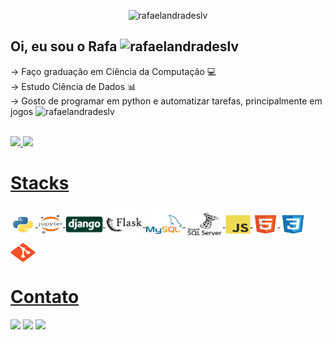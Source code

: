  <p align="center">
  <img src="https://komarev.com/ghpvc/?username=rafaelandradeslv&color=green" alt="rafaelandradeslv" />
  </p>

## Oi, eu sou o Rafa <img height="40em" width="40em" src="https://c.tenor.com/w1ThhGE3il8AAAAi/goku-db.gif" alt="rafaelandradeslv" />

-> Faço graduação em Ciência da Computação 💻   
-> Estudo Ciência de Dados 📊
<br>-> Gosto de programar em python e automatizar tarefas, principalmente em jogos <img height="20em" width="20em" src="https://c.tenor.com/XKI6MOkWyRsAAAAd/albion-online-albion-online-dance.gif" alt="rafaelandradeslv" />
 <br>
 <br>
 <div>
  <a href="https://github.com/rafaelandradeslv">
  <img height="180em" src="https://github-readme-stats.vercel.app/api?username=rafaelandradeslv&show_icons=true&theme=highcontrast&include_all_commits=true&count_private=true"/>
  <img height="180em" src="https://github-readme-stats.vercel.app/api/top-langs/?username=rafaelandradeslv&layout=compact&langs_count=7&theme=highcontrast"/>
</div>
     
  # Stacks
<div style="display: inline_block">
  <img align="center" alt="Rafa-Python" height="30" width="40" src="https://raw.githubusercontent.com/devicons/devicon/master/icons/python/python-original.svg">
  
  <img align="center" alt="Rafa-Jupyter" height="30" width="40" src="https://raw.githubusercontent.com/devicons/devicon/9f4f5cdb393299a81125eb5127929ea7bfe42889/icons/jupyter/jupyter-original-wordmark.svg">
  
  <img align="center" alt="Rafa-Django" height="60" width="60" src="https://raw.githubusercontent.com/devicons/devicon/9f4f5cdb393299a81125eb5127929ea7bfe42889/icons/django/django-original.svg">
  
  <img align="center" alt="Rafa-Flask" height="60" width="60" src="https://raw.githubusercontent.com/devicons/devicon/9f4f5cdb393299a81125eb5127929ea7bfe42889/icons/flask/flask-original-wordmark.svg">

  <img align="center" alt="Rafa-MySQL" height="60" width="60" src="https://raw.githubusercontent.com/devicons/devicon/00f02ef57fb7601fd1ddcc2fe6fe670fef3ae3e4/icons/mysql/mysql-original-wordmark.svg">
 
 <img align="center" alt="Rafa-SQLserver" height="50" width="60" src="https://raw.githubusercontent.com/devicons/devicon/00f02ef57fb7601fd1ddcc2fe6fe670fef3ae3e4/icons/microsoftsqlserver/microsoftsqlserver-plain-wordmark.svg">
 
  <img align="center" alt="Rafa-JavaScript" height="30" width="40" src="https://raw.githubusercontent.com/devicons/devicon/9f4f5cdb393299a81125eb5127929ea7bfe42889/icons/javascript/javascript-original.svg">
  
  <img align="center" alt="Rafa-HTML" height="30" width="40" src="https://raw.githubusercontent.com/devicons/devicon/master/icons/html5/html5-original.svg">
  
  <img align="center" alt="Rafa-CSS" height="30" width="40" src="https://raw.githubusercontent.com/devicons/devicon/master/icons/css3/css3-original.svg">
  
  <img align="center" alt="Rafa-Git" height="30" width="40" src="https://raw.githubusercontent.com/devicons/devicon/9f4f5cdb393299a81125eb5127929ea7bfe42889/icons/git/git-plain.svg">
</div>
  
  # Contato
<div> 
  <a href="https://www.linkedin.com/in/andraderafa/" target="_blank"><img src="https://img.shields.io/badge/-LinkedIn-%230077B5?style=for-the-badge&logo=linkedin&logoColor=white" target="_blank"></a> 
  <a href = "mailto:rafaelandradeslv@hotmail.com"><img src="https://img.shields.io/badge/-Gmail-%23333?style=for-the-badge&logo=gmail&logoColor=white" target="_blank"></a>
  <a href="https://discord.gg/B9MFqTyG" target="_blank"><img src="https://img.shields.io/badge/Discord-7289DA?style=for-the-badge&logo=discord&logoColor=white" target="_blank"></a> 
</div>
  
<!-- <img align="right" height="140" width="180" alt="Rafa-yoda" src="https://c.tenor.com/F2q8AHyHa4oAAAAC/goku-songoku.gif"> -->
